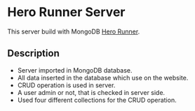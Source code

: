 # Hero Runner Server

This server build with MongoDB [Hero Runner](https://hero-runner-fad7c.web.app/).

## Description 
* Server imported in MongoDB database.
* All data inserted in the database which use on the website.
* CRUD operation is used in server.
* A user admin or not, that is checked in server side.
* Used four different collections for the CRUD operation.
